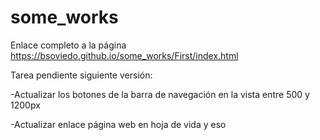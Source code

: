 # some_works

Enlace completo a la página  https://bsoviedo.github.io/some_works/First/index.html

Tarea pendiente siguiente versión:

-Actualizar los botones de la barra de navegación en la vista entre 500 y 1200px


-Actualizar enlace página web en hoja de vida y eso


